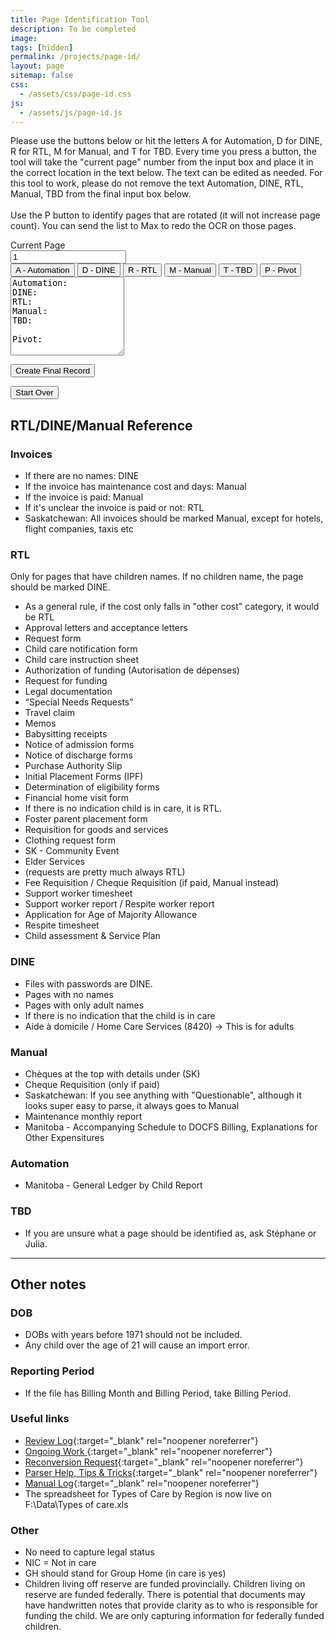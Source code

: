 ```yaml
---
title: Page Identification Tool
description: To be completed
image: 
tags: [hidden]
permalink: /projects/page-id/
layout: page
sitemap: false
css: 
  - /assets/css/page-id.css
js: 
  - /assets/js/page-id.js
---
```


Please use the buttons below or hit the letters A for Automation, D for DINE, R for RTL, M for Manual, and T for TBD. 
Every time you press a button, the tool will take the "current page" number from the input box and place it in the correct location in the text below.
The text can be edited as needed. For this tool to work, please do not remove the text Automation, DINE, RTL, Manual, TBD from the final input box below.
<br><br>
Use the P button to identify pages that are rotated (it will not increase page count). You can send the list to Max to redo the OCR on those pages.

<div class="input-group mb-3">
<div class="input-group-prepend">
<span class="input-group-text">Current Page</span>
</div>
<input type="number" id="pageNumber" class="form-control" value="1">
</div>



<div class="btn-group mb-3" role="group" aria-label="Page Buttons">
<button type="button" class="btn btn-primary" onclick="addToText('Automation')">A - Automation</button>
<button type="button" class="btn btn-secondary" onclick="addToText('DINE')">D - DINE</button>
<button type="button" class="btn btn-success" onclick="addToText('RTL')">R - RTL</button>
<button type="button" class="btn btn-danger" onclick="addToText('Manual')">M - Manual</button>
<button type="button" class="btn btn-warning" onclick="addToText('TBD')">T - TBD</button>
<button type="button" class="btn btn-info" onclick="addToText('Pivot')">P - Pivot</button>
</div>

<textarea class="form-control" id="finalText" rows="8" oninput="adjustTextArea(this)">Automation: 
DINE: 
RTL: 
Manual: 
TBD: 

Pivot: 
</textarea>

<button class="btn btn-info mt-3" onclick="createFinalRecord()">Create Final Record</button>
<p id="recordDisplay"></p>
<p id="instructionDisplay"></p>
<button class="btn btn-warning mt-2" onclick="startOver()">Start Over</button>


## RTL/DINE/Manual Reference

### Invoices

- If there are no names: DINE
- If the invoice has maintenance cost and days: Manual
- If the invoice is paid: Manual
- If it's unclear the invoice is paid or not: RTL
- Saskatchewan: All invoices should be marked Manual, except for hotels, flight companies, taxis etc

### RTL

Only for pages that have children names. If no children name, the page should be marked DINE.

- As a general rule, if the cost only falls in "other cost" category, it would be RTL
- Approval letters and acceptance letters
- Request form
- Child care notification form
- Child care instruction sheet
- Authorization of funding (Autorisation de dépenses)
- Request for funding
- Legal documentation
- “Special Needs Requests”
- Travel claim
- Memos
- Babysitting receipts
- Notice of admission forms
- Notice of discharge forms
- Purchase Authority Slip
- Initial Placement Forms (IPF)
- Determination of eligibility forms
- Financial home visit form
- If there is no indication child is in care, it is RTL.
- Foster parent placement form
- Requisition for goods and services
- Clothing request form
- SK - Community Event
- Elder Services
- (requests are pretty much always RTL)
- Fee Requisition / Cheque Requisition (if paid, Manual instead)
- Support worker timesheet
- Support worker report / Respite worker report
- Application for Age of Majority Allowance
- Respite timesheet
- Child assessment & Service Plan

### DINE

- Files with passwords are DINE.
- Pages with no names
- Pages with only adult names
- If there is no indication that the child is in care
- Aide à domicile / Home Care Services (8420) -> This is for adults

### Manual

- Chèques at the top with details under (SK)
- Cheque Requisition (only if paid)
- Saskatchewan: If you see anything with "Questionable", although it looks super easy to parse, it always goes to Manual
- Maintenance monthly report
- Manitoba - Accompanying Schedule to DOCFS Billing, Explanations for Other Expensitures

### Automation

- Manitoba - General Ledger by Child Report

### TBD

- If you are unsure what a page should be identified as, ask Stéphane or Julia.

---

## Other notes

### DOB
- DOBs with years before 1971 should not be included. 
- Any child over the age of 21 will cause an import error.

### Reporting Period
- If the file has Billing Month and Billing Period, take Billing Period.

### Useful links

- [Review Log](https://042gc.sharepoint.com/:x:/r/sites/TemplateQCTeams/_layouts/15/Doc.aspx?sourcedoc=%7BC31D2EAA-7716-4911-8136-326EEBE64786%7D&file=Review%20Log.xlsx&action=default&mobileredirect=true){:target="_blank" rel="noopener noreferrer"}
- [Ongoing Work ](https://042gc.sharepoint.com/:x:/r/sites/TemplateQCTeams/_layouts/15/Doc.aspx?sourcedoc=%7B4905D2E6-1FF1-4156-B398-A1F9F03A6270%7D&file=Ongoing%20Work%20Log.xlsx&action=default&mobileredirect=true){:target="_blank" rel="noopener noreferrer"}
- [Reconversion Request](https://042gc.sharepoint.com/:x:/r/sites/TemplateQCTeams/_layouts/15/Doc.aspx?sourcedoc=%7BC93FDB7E-68F3-4DA9-91E6-08177F162AE7%7D&file=Reconvertion%20Request.xlsx&action=default&mobileredirect=true&DefaultItemOpen=1){:target="_blank" rel="noopener noreferrer"}
- [Parser Help, Tips & Tricks](https://042gc.sharepoint.com/:w:/r/sites/TemplateQCTeams/_layouts/15/Doc2.aspx?action=edit&sourcedoc=%7Ba7b32396-d5c4-4f24-b757-6dcf4281ee9a%7D&wdOrigin=TEAMS-MAGLEV.teamsSdk_ns.rwc&wdExp=TEAMS-TREATMENT&wdhostclicktime=1705342160507&web=1){:target="_blank" rel="noopener noreferrer"}
- [Manual Log](https://042gc.sharepoint.com/:x:/r/sites/TemplateQCTeams/_layouts/15/Doc.aspx?sourcedoc=%7BD74A1724-574A-4164-8475-F69449BA732F%7D&file=Files%20for%20Manual%20Team.xlsx&action=default){:target="_blank" rel="noopener noreferrer"}
- The spreadsheet for Types of Care by Region is now live on F:\Data\Types of care.xls

### Other

- No need to capture legal status
- NIC = Not in care
- GH should stand for Group Home (in care is yes)
- Children living off reserve are funded provincially. Children living on reserve are funded federally. There is potential that documents may have handwritten notes that provide clarity as to who is responsible for funding the child. We are only capturing information for federally funded children.